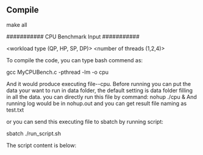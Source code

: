 ## Compile

make all

########### CPU Benchmark Input ###########

<workload type (QP, HP, SP, DP)>
<number of threads (1,2,4)>


To compile the code, you can type bash commend as:

gcc MyCPUBench.c -pthread -lm -o cpu

And it would produce executing file--cpu.
Before running you can put the data your want to run in data folder, the default setting is data folder filling in all the data.
you can directly run this file by command: nohup ./cpu &
And running log would be in nohup.out and you can get result file naming as test.txt

or you can send this executing file to sbatch by running script:

sbatch ./run_script.sh

The script content is below:














